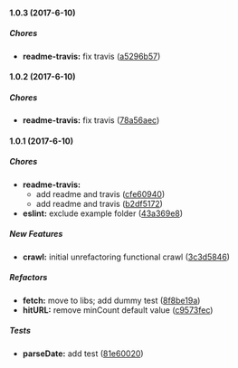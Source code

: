 #### 1.0.3 (2017-6-10)

##### Chores

* **readme-travis:** fix travis ([a5296b57](https://github.com/eFishery/wpi-kkp-crawler/commit/a5296b571c263f36c110a26208b781cdb36a3830))

#### 1.0.2 (2017-6-10)

##### Chores

* **readme-travis:** fix travis ([78a56aec](https://github.com/eFishery/wpi-kkp-crawler/commit/78a56aec674c57cbca890af0bdaa235288ea73e4))

#### 1.0.1 (2017-6-10)

##### Chores

* **readme-travis:**
  * add readme and travis ([cfe60940](https://github.com/eFishery/wpi-kkp-crawler/commit/cfe6094012fa1031034ad69a02da63cb91fe63bd))
  * add readme and travis ([b2df5172](https://github.com/eFishery/wpi-kkp-crawler/commit/b2df51728e07a8cfe08f3bc717c8e2321df12b5a))
* **eslint:** exclude example folder ([43a369e8](https://github.com/eFishery/wpi-kkp-crawler/commit/43a369e84e019b48023075f62c73867e9b1e5d0a))

##### New Features

* **crawl:** initial unrefactoring functional crawl ([3c3d5846](https://github.com/eFishery/wpi-kkp-crawler/commit/3c3d58469638af237ac95a08ae27d92ae72961e4))

##### Refactors

* **fetch:** move to libs; add dummy test ([8f8be19a](https://github.com/eFishery/wpi-kkp-crawler/commit/8f8be19a7fd703cddd52f5c1471ed85958d9435b))
* **hitURL:** remove minCount default value ([c9573fec](https://github.com/eFishery/wpi-kkp-crawler/commit/c9573fec988ab9505b9392dbb5e7f9e642b5c3ae))

##### Tests

* **parseDate:** add test ([81e60020](https://github.com/eFishery/wpi-kkp-crawler/commit/81e600207bfd15e5dd2d993afaef36969707d605))

